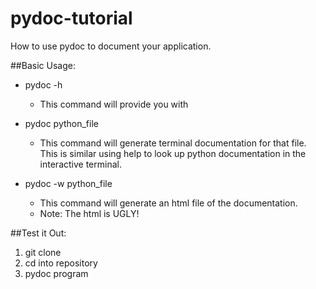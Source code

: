 # pydoc-tutorial
How to use pydoc to document your application.


##Basic Usage:
* pydoc -h
    * This command will provide you with      

* pydoc python_file
    * This command will generate terminal documentation for that file. This
      is similar using help to look up python documentation in the interactive terminal.
      
* pydoc -w python_file
    * This command will generate an html file of the documentation.
    * Note: The html is UGLY! 
      
      
##Test it Out:
1. git clone 
2. cd into repository
3. pydoc program